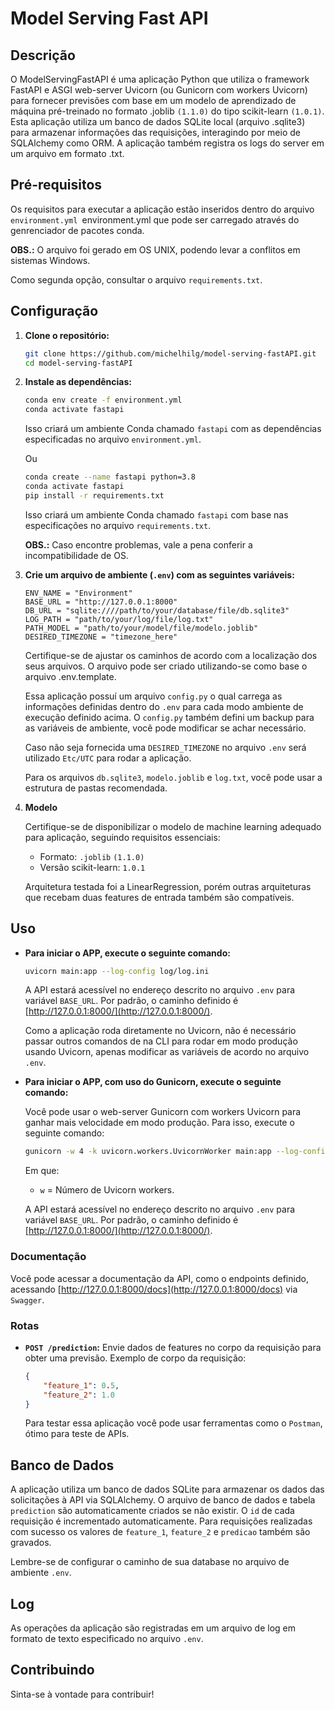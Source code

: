# Model Serving Fast API

## Descrição

O ModelServingFastAPI é uma aplicação Python que utiliza o framework FastAPI e ASGI web-server Uvicorn (ou Gunicorn com workers Uvicorn) para fornecer previsões com base em um modelo de aprendizado de máquina pré-treinado no formato .joblib `(1.1.0)` do tipo scikit-learn `(1.0.1)`. Esta aplicação utiliza um banco de dados SQLite local (arquivo .sqlite3) para armazenar informações das requisições, interagindo por meio de SQLAlchemy como ORM. A aplicação também registra os logs do server em um arquivo em formato .txt.

## Pré-requisitos

Os requisitos para executar a aplicação estão inseridos dentro do arquivo `environment.yml `environment.yml que pode ser carregado através do genrenciador de pacotes conda.

**OBS.:** O arquivo foi gerado em OS UNIX, podendo levar a conflitos em sistemas Windows.

Como segunda opção, consultar o arquivo `requirements.txt`.

## Configuração

1. **Clone o repositório:**

    ```bash
    git clone https://github.com/michelhilg/model-serving-fastAPI.git
    cd model-serving-fastAPI
    ```

2. **Instale as dependências:**

    ```bash
    conda env create -f environment.yml
    conda activate fastapi
    ```

    Isso criará um ambiente Conda chamado `fastapi` com as dependências especificadas no arquivo `environment.yml`.

    Ou

    ```bash
    conda create --name fastapi python=3.8
    conda activate fastapi
    pip install -r requirements.txt
    ```

   Isso criará um ambiente Conda chamado `fastapi` com base nas especificações no arquivo `requirements.txt`.

   **OBS.:** Caso encontre problemas, vale a pena conferir a incompatibilidade de OS.

3. **Crie um arquivo de ambiente (`.env`) com as seguintes variáveis:**

    ```dotenv
    ENV_NAME = "Environment"
    BASE_URL = "http://127.0.0.1:8000"
    DB_URL = "sqlite:////path/to/your/database/file/db.sqlite3"
    LOG_PATH = "path/to/your/log/file/log.txt"
    PATH_MODEL = "path/to/your/model/file/modelo.joblib"
    DESIRED_TIMEZONE = "timezone_here"   
    ```

   Certifique-se de ajustar os caminhos de acordo com a localização dos seus arquivos. O arquivo pode ser criado utilizando-se como base o arquivo .env.template.
   
   Essa aplicação possuí um arquivo `config.py` o qual carrega as informações definidas dentro do `.env` para cada modo ambiente de execução definido acima. O `config.py` também defini um backup para as variáveis de ambiente, você pode modificar se achar necessário. 

   Caso não seja fornecida uma `DESIRED_TIMEZONE` no arquivo `.env` será utilizado `Etc/UTC` para rodar a aplicação.

   Para os arquivos `db.sqlite3`, `modelo.joblib` e `log.txt`, você pode usar a estrutura de pastas recomendada.

4. **Modelo**

    Certifique-se de disponibilizar o modelo de machine learning adequado para aplicação, seguindo requisitos essenciais:

    - Formato: `.joblib` `(1.1.0)`
    - Versão scikit-learn: `1.0.1`

    Arquitetura testada foi a LinearRegression, porém outras arquiteturas que recebam duas features de entrada também são compatíveis.

## Uso

- **Para iniciar o APP, execute o seguinte comando:**

    ```bash
    uvicorn main:app --log-config log/log.ini
    ```

    A API estará acessível no endereço descrito no arquivo `.env` para variável `BASE_URL`. Por padrão, o caminho definido é [http://127.0.0.1:8000/](http://127.0.0.1:8000/).

    Como a aplicação roda diretamente no Uvicorn, não é necessário passar outros comandos de na CLI para rodar em modo produção usando Uvicorn, apenas modificar as variáveis de acordo no arquivo `.env`.

- **Para iniciar o APP, com uso do Gunicorn, execute o seguinte comando:**

    Você pode usar o web-server Gunicorn com workers Uvicorn para ganhar mais velocidade em modo produção. Para isso, execute o seguinte comando:

    ```bash
    gunicorn -w 4 -k uvicorn.workers.UvicornWorker main:app --log-config log/log.ini
    ```
    
    Em que:

    - `w` = Número de Uvicorn workers.

    A API estará acessível no endereço descrito no arquivo `.env` para variável `BASE_URL`. Por padrão, o caminho definido é [http://127.0.0.1:8000/](http://127.0.0.1:8000/).

### Documentação

Você pode acessar a documentação da API, como o endpoints definido, acessando [http://127.0.0.1:8000/docs](http://127.0.0.1:8000/docs) via `Swagger`.

### Rotas

- **`POST /prediction`:** Envie dados de features no corpo da requisição para obter uma previsão. Exemplo de corpo da requisição:

    ```json
    {
        "feature_1": 0.5,
        "feature_2": 1.0
    }
    ```

    Para testar essa aplicação você pode usar ferramentas como o `Postman`, ótimo para teste de APIs.

## Banco de Dados

A aplicação utiliza um banco de dados SQLite para armazenar os dados das solicitações à API via SQLAlchemy. O arquivo de banco de dados e tabela `prediction` são automaticamente criados se não existir. O `id` de cada requisição é incrementado automaticamente. Para requisições realizadas com sucesso os valores de `feature_1`, `feature_2` e `predicao` também são gravados.

Lembre-se de configurar o caminho de sua database no arquivo de ambiente `.env`.

## Log

As operações da aplicação são registradas em um arquivo de log em formato de texto especificado no arquivo `.env`.

## Contribuindo

Sinta-se à vontade para contribuir!